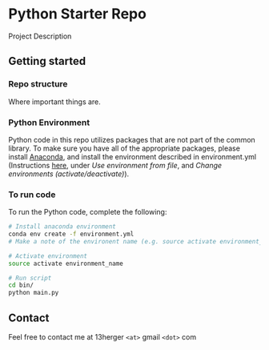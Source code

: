 # Python Starter Repo

Project Description

## Getting started

### Repo structure
Where important things are. 

### Python Environment
Python code in this repo utilizes packages that are not part of the common library. To make sure you have all of the 
appropriate packages, please install [Anaconda](https://www.continuum.io/downloads), and install the environment 
described in environment.yml (Instructions [here](http://conda.pydata.org/docs/using/envs.html), under *Use 
environment from file*, and *Change environments (activate/deactivate)*). 

### To run code
  
To run the Python code, complete the following:
```bash
# Install anaconda environment
conda env create -f environment.yml 
# Make a note of the environent name (e.g. source activate environment_name)

# Activate environment
source activate environment_name

# Run script
cd bin/
python main.py
```


## Contact
Feel free to contact me at 13herger `<at>` gmail `<dot>` com
